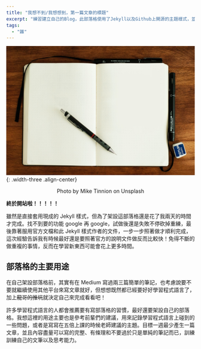 ```yaml
---
title: "我想不到/我想想到，第一篇文章的標題"
excerpt: "練習建立自己的Blog，此部落格使用了Jekyll以及Github上開源的主題樣式，並且將部落格發佈在Github Page上"
tags:
  - "雜"
---
```


![writing_pic](/assets/images/article_about/writing.jpg){: .width-three .align-center}

<p style="text-align: center">Photo by Mike Tinnion on Unsplash</p>

**終於開站啦！！！！！**

雖然是直接套用現成的 Jekyll 樣式，但為了架設這部落格還是花了我兩天的時間才完成。找不到要的功能 google 再 google，試做後還是失敗不停砍掉重練，最後靠著服用官方文檔和此 Jekyll 樣式作者的文件，一步一步照著做才順利完成，這次經驗告訴我有時候最好還是要照著官方的說明文件做反而比較快！免得不斷的做重複的事情，反而在學習新東西可能會花上更多時間。

## 部落格的主要用途

在自己架設部落格前，其實有在 Medium 寫過兩三篇簡單的筆記，也考慮說要不要就繼續使用其他平台來寫文章就好，但想想既然都已經要好好學習程式語言了，加上~~龍哥的推坑~~就決定自己來完成看看吧！

許多學習程式語言的人都會推薦要有寫部落格的習慣，最好還要架設自己的部落格。我想這裡的用途主要也是參考前輩們的建議，用來記錄學習程式語言上碰到的一些問題，或者是寫寫在五倍上課的時候老師建議的主題。目標一週最少產生一篇文章，並且內容盡量可以寫的完整、有條理和不要過於只是單純的筆記而已，訓練訓練自己的文筆以及思考能力。
